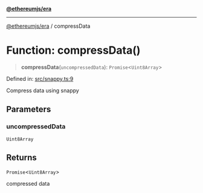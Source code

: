 [**@ethereumjs/era**](../README.md)

***

[@ethereumjs/era](../README.md) / compressData

# Function: compressData()

> **compressData**(`uncompressedData`): `Promise`\<`Uint8Array`\>

Defined in: [src/snappy.ts:9](https://github.com/Dargon789/ethereumjs-monorepo/blob/master/packages/era/src/snappy.ts#L9)

Compress data using snappy

## Parameters

### uncompressedData

`Uint8Array`

## Returns

`Promise`\<`Uint8Array`\>

compressed data
